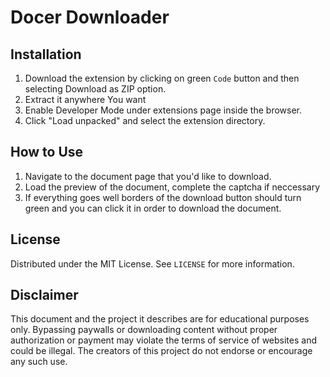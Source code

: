 # Docer Downloader

## Installation
1. Download the extension by clicking on green `Code` button and then selecting Download as ZIP option.
2. Extract it anywhere You want
3. Enable Developer Mode under extensions page inside the browser.
4. Click "Load unpacked" and select the extension directory.

## How to Use
1. Navigate to the document page that you'd like to download.
2. Load the preview of the document, complete the captcha if neccessary
3. If everything goes well borders of the download button should turn green and you can click it in order to download the document.

## License
Distributed under the MIT License. See `LICENSE` for more information.

## Disclaimer
This document and the project it describes are for educational purposes only. Bypassing paywalls or downloading content without proper authorization or payment may violate the terms of service of websites and could be illegal. The creators of this project do not endorse or encourage any such use.
